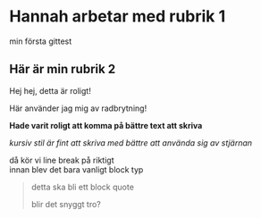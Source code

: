 # Hannah arbetar med rubrik 1
min första gittest
## Här är min rubrik 2
Hej hej, detta är roligt!

Här använder jag mig av radbrytning!

**Hade varit roligt att komma på bättre text att skriva**

_kursiv stil är fint att skriva med_
*bättre att använda sig av stjärnan*

då kör vi line break på riktigt  
innan blev det bara vanligt block typ

>detta ska bli ett block quote
>
>blir det snyggt tro?
